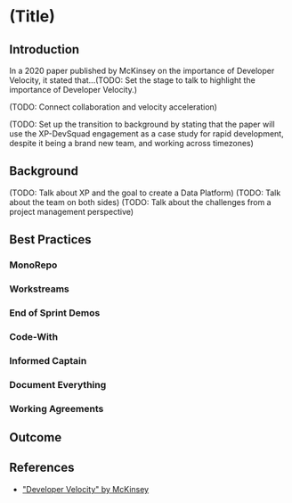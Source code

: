 # (Title)

## Introduction

In a 2020 paper published by McKinsey on the importance of Developer Velocity, it stated that...(TODO: Set the stage to talk to highlight the importance of Developer Velocity.)

(TODO: Connect collaboration and velocity acceleration)

(TODO: Set up the transition to background by stating that the paper will use the XP-DevSquad engagement as a case study for rapid development, despite it being a brand new team, and working across timezones)

## Background

(TODO: Talk about XP and the goal to create a Data Platform)
(TODO: Talk about the team on both sides)
(TODO: Talk about the challenges from a project management perspective)

## Best Practices

### MonoRepo

### Workstreams

### End of Sprint Demos

### Code-With

### Informed Captain

### Document Everything

### Working Agreements

## Outcome

## References

* ["Developer Velocity" by McKinsey](https://www.mckinsey.com/industries/technology-media-and-telecommunications/our-insights/developer-velocity-how-software-excellence-fuels-business-performance)

